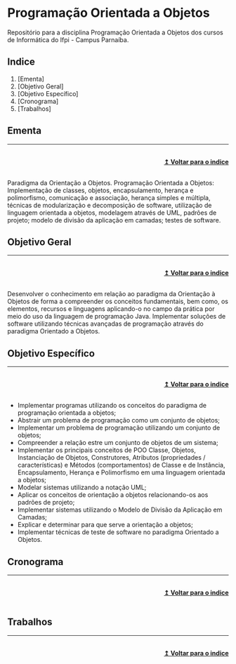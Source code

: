 # Programação Orientada a Objetos
Repositório para a disciplina Programação Orientada a Objetos dos cursos de Informática do Ifpi - Campus Parnaíba.

## Indice
1. [Ementa]
2. [Objetivo Geral]
3. [Objetivo Específico]
4. [Cronograma]
5. [Trabalhos]

## Ementa
----

<br/>
<div align="right">
    <b><a href="#indice">↥ Voltar para o indice</a></b>
</div>
<br/>

Paradigma da Orientação a Objetos. Programação Orientada a Objetos: Implementação de classes, objetos, encapsulamento, herança e polimorfismo, comunicação e associação, herança simples e múltipla, técnicas de modularização e decomposição de software, utilização de linguagem orientada a objetos, modelagem através de UML, padrões de projeto; modelo de divisão da aplicação em camadas; testes de software.

## Objetivo Geral
----

<br/>
<div align="right">
    <b><a href="#indice">↥ Voltar para o indice</a></b>
</div>
<br/>

Desenvolver o conhecimento em relação ao paradigma da Orientação à Objetos de forma a compreender os conceitos fundamentais, bem como, os elementos, recursos e linguagens aplicando-o no campo da prática por meio do uso da linguagem de programação Java. Implementar soluções de software utilizando técnicas avançadas de programação através do paradigma Orientado a Objetos.

## Objetivo Específico
----

<br/>
<div align="right">
    <b><a href="#indice">↥ Voltar para o indice</a></b>
</div>
<br/>

* Implementar programas utilizando os conceitos do paradigma de programação orientada a objetos;
* Abstrair um problema de programação como um conjunto de objetos;
* Implementar um problema de programação utilizando um conjunto de objetos;
* Compreender a relação estre um conjunto de objetos de um sistema;
* Implementar os principais conceitos de POO Classe, Objetos, Instanciação de Objetos, Construtores, Atributos (propriedades / características) e Métodos (comportamentos) de Classe e de Instância, Encapsulamento, Herança e Polimorfismo em uma linguagem orientada a objetos;
* Modelar sistemas utilizando a notação UML;
* Aplicar os conceitos de orientação a objetos relacionando-os aos padrões de projeto;
* Implementar sistemas utilizando o Modelo de Divisão da Aplicação em Camadas;
* Explicar e determinar para que serve a orientação a objetos;
* Implementar técnicas de teste de software no paradigma Orientado a Objetos.

## Cronograma
----

<br/>
<div align="right">
    <b><a href="#indice">↥ Voltar para o indice</a></b>
</div>
<br/>



## Trabalhos
----

<br/>
<div align="right">
    <b><a href="#indice">↥ Voltar para o indice</a></b>
</div>
<br/>